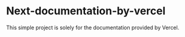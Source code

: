 # Next-documentation-by-vercel
This simple project is solely for the documentation provided by Vercel.
